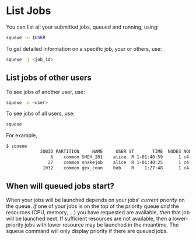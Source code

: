 # List Jobs

You can list all your submitted jobs, queued and running, using:
```sh
squeue -u $USER
```


To get detailed information on a specific job, your or others, use:
```sh
squeue -j <job_id>
```


## List jobs of other users

To see jobs of another user, use:
```sh
squeue -u <user>
```

To see jobs of all users, use:
```sh
squeue
```

For example,

```sh
$ squeue
             JOBID PARTITION     NAME     USER ST       TIME  NODES NODELIST(REASON) 
                 6    common SHEH_201    alice  R 1-01:40:59      1 c4-n10 
                27    common snakejob    alice  R 1-01:40:25      1 c4-n10 
              1032    common gex_coun    bob    R    1:27:48      1 c4-n1 

```



## When will queued jobs start?

When your jobs will be launched depends on your jobs' _current priority_ on the queue.  _If_ one of your jobs is on the top of the priority queue _and_ the resources (CPU, memory, ...) you have requested are available, _then_ that job will be launched next.  If sufficient resources are not available, then a lower-priority jobs with lower resource may be launched in the meantime. The squeue command will only display priority if there are queued jobs.

<!--The priority scores of all jobs can be seen in column `PRIORITY` in the `squeue` output (\*). The "priority scores" are constantly recalculated as a function of all users' jobs currently queued and running on the cluster.  They are a function of:

 * your group's _current priority_
 * your personal _current priority_ relative to other users in your group

There is no memory, that is, what you, your group, or others have run in the past does not matter.

(\*) The priorities of already running jobs (those with an `r` in column `state`) are irrelevant.
-->

